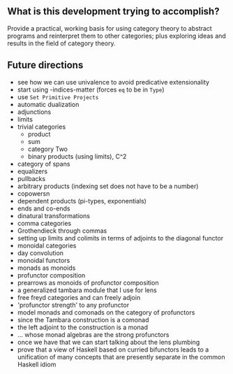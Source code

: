 ## What is this development trying to accomplish?

Provide a practical, working basis for using category theory to abstract
programs and reinterpret them to other categories; plus exploring ideas and
results in the field of category theory.

## Future directions

- see how we can use univalence to avoid predicative extensionality
- start using -indices-matter (forces `eq` to be in `Type`)
- use `Set Primitive Projects`
- automatic dualization
- adjunctions
- limits
- trivial categories
  - product
  - sum
  - category Two
  - binary products (using limits), C^2
- category of spans
- equalizers
- pullbacks
- arbitrary products (indexing set does not have to be a number)
- copowersn
- dependent products (pi-types, exponentials)
- ends and co-ends
- dinatural transformations
- comma categories
- Grothendieck through commas
- setting up limits and colimits in terms of adjoints to the diagonal functor
- monoidal categories
- day convolution
- monoidal functors
- monads as monoids
- profunctor composition
- prearrows as monoids of profunctor composition
- a generalized tambara module that I use for lens
- free freyd categories and can freely adjoin
- 'profunctor strength' to any profunctor
- model monads and comonads on the category of profunctors
- since the Tambara construction is a comonad
- the left adjoint to the construction is a monad
- ... whose monad algebras are the strong profunctors
- once we have that we can start talking about the lens plumbing
- prove that a view of Haskell based on curried bifunctors leads to a
  unification of many concepts that are presently separate in the common
  Haskell idiom
